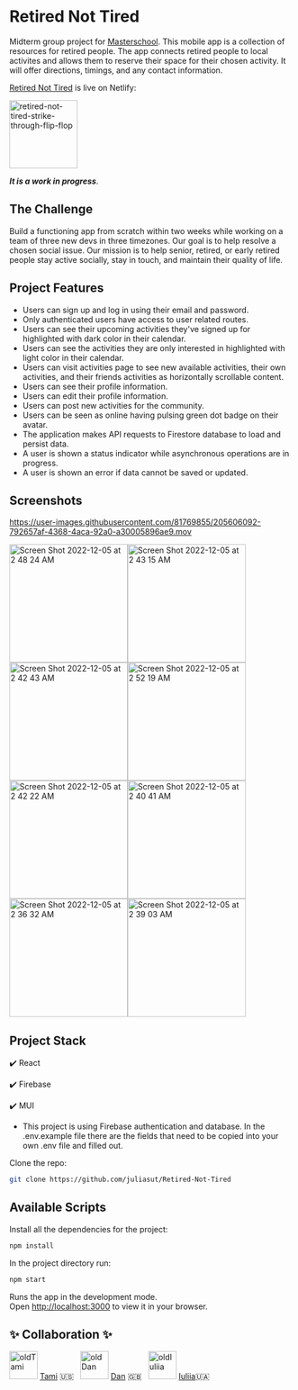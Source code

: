 
# Retired Not Tired


Midterm group project for [Masterschool](https://www.masterschool.com/?_gl=1*1byntnc*_gcl_aw*R0NMLjE2NzAyMTc3NzUuQ2p3S0NBaUFwN0djQmhBMEVpd0E5VTBtdG1zS2RqeS01LXRhYzZBS2IwWHh4ODlNZzZ5TWdYRjN2RDNuUnBELUpGY2NmMlVlNlNlSTNSb0M5d3NRQXZEX0J3RQ..&_ga=2.181127207.1447758722.1670217774-425076933.1670217774&_gac=1.53062618.1670217774.CjwKCAiAp7GcBhA0EiwA9U0mtmsKdjy-5-tac6AKb0Xxx89Mg6yMgXF3vD3nRpD-JFccf2Ue6SeI3RoC9wsQAvD_BwE). This mobile app is a collection of resources for retired people. The app connects retired people to local activites and allows them to reserve their space for their chosen activity. It will offer directions, timings, and any contact information. 

[Retired Not Tired](https://retired-not-tired.netlify.app/) is live on Netlify:

[<img width="121" alt="retired-not-tired-strike-through-flip-flop" src="https://user-images.githubusercontent.com/81769855/205611651-4408029a-a970-48a9-aa56-332af33baea5.png">](https://retired-not-tired.netlify.app/)

**_It is a work in progress_**.

## The Challenge

Build a functioning app from scratch within two weeks while working on a team of three new devs in three timezones. Our goal is to help resolve a chosen social issue. Our mission is to help senior, retired, or early retired people stay active socially, stay in touch, and maintain their quality of life.


 ## Project Features

 - Users can sign up and log in using their email and password.
 - Only authenticated users have access to user related routes.
 - Users can see their upcoming activities they've signed up for highlighted with dark color in their calendar.
 - Users can see the activities they are only interested in highlighted with light color in their calendar.
 - Users can visit activities page to see new available activities, their own activities, and their friends activities as horizontally scrollable content.
 - Users can see their profile information.
 - Users can edit their profile information.
 - Users can post new activities for the community.
 - Users can be seen as online having pulsing green dot badge on their avatar.
 - The application makes API requests to Firestore database to load and persist data.
 - A user is shown a status indicator while asynchronous operations are in progress.
 - A user is shown an error if data cannot be saved or updated.
 
 ## Screenshots

https://user-images.githubusercontent.com/81769855/205606092-792657af-4368-4aca-92a0-a30005896ae9.mov 

<img width="210" alt="Screen Shot 2022-12-05 at 2 48 24 AM" src="https://user-images.githubusercontent.com/81769855/205606291-0f2139f4-9b6b-4615-9d3a-9ab6ed9175f5.png"><img width="210" alt="Screen Shot 2022-12-05 at 2 43 15 AM" src="https://user-images.githubusercontent.com/81769855/205605461-0de208b4-052c-41f8-9753-18d21f51e33f.png"><img width="210" alt="Screen Shot 2022-12-05 at 2 42 43 AM" src="https://user-images.githubusercontent.com/81769855/205605532-56b7b9a9-8d39-47a6-93d4-afe26ceedeac.png"><img width="210" alt="Screen Shot 2022-12-05 at 2 52 19 AM" src="https://user-images.githubusercontent.com/81769855/205607144-7d51d323-a34b-424d-adb3-4af42388d942.png"><img width="210" alt="Screen Shot 2022-12-05 at 2 42 22 AM" src="https://user-images.githubusercontent.com/81769855/205605328-e0ad94be-7c0e-4c8e-8169-6bc4855d0a06.png"><img width="210" alt="Screen Shot 2022-12-05 at 2 40 41 AM" src="https://user-images.githubusercontent.com/81769855/205604599-d73316df-283f-40c1-8f80-6ee901168da5.png"><img width="210" alt="Screen Shot 2022-12-05 at 2 36 32 AM" src="https://user-images.githubusercontent.com/81769855/205603881-1bd3ed6b-789f-4fe9-b3e4-8fde21ebc7fd.png"><img width="210" alt="Screen Shot 2022-12-05 at 2 39 03 AM" src="https://user-images.githubusercontent.com/81769855/205604207-82025d53-0fa3-47a7-b34e-5b07c828e89b.png">



 ## Project Stack

 :heavy_check_mark: React
 
 :heavy_check_mark: Firebase
 
 :heavy_check_mark: MUI
 
 - This project is using Firebase authentication and database.
 In the .env.example file there are the fields that need to be copied into your own .env file and filled out.

 Clone the repo:
 
 ```sh
 git clone https://github.com/juliasut/Retired-Not-Tired
 ```

## Available Scripts


Install all the dependencies for the project:

```sh
npm install
```

In the project directory run:

```sh
npm start
```

Runs the app in the development mode.\
Open [http://localhost:3000](http://localhost:3000) to view it in your browser.

## :sparkles: Collaboration :sparkles:

<img src="https://user-images.githubusercontent.com/81769855/205560196-5ff09782-9eef-4471-85f0-bfb7d961eaa3.png" alt="oldTami" width="50"/>  [Tami](https://github.com/tagaertner) :us: &nbsp; 
<img src="https://user-images.githubusercontent.com/81769855/205560380-e5aec978-18ac-43a6-9d84-00aa06330a7a.png" alt="oldDan" width="50"/>  [Dan](https://github.com/danielrees8743) :uk: &nbsp; 
<img src="https://user-images.githubusercontent.com/81769855/205559052-2a21501d-d77e-4731-b5b4-686868593332.png" alt="oldIuliia" width="50"/>   [Iuliia](https://github.com/juliasut):ukraine:

